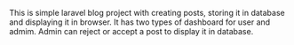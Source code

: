This is simple laravel blog project with creating posts, storing it in database and  displaying it in browser. It has two types of dashboard for user and admim. Admin can reject or accept a post to display it in database. 
